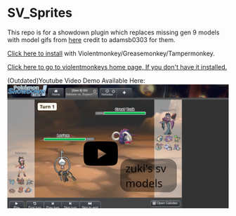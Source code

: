 # SV_Sprites

This repo is for a showdown plugin which replaces missing gen 9 models with model gifs from [here](https://drive.google.com/drive/folders/1hj-Wbkm6Qq3HPyqVu35BhID1zUQF93j4) credit to adamsb0303 for them.

[Click here to install](https://github.com/zooki2006/SV_Sprites/raw/main/svsprites.user.js) with Violentmonkey/Greasemonkey/Tampermonkey.

[Click here to go to violentmonkeys home page, If you don't have it installed.](https://violentmonkey.github.io/)

(Outdated)Youtube Video Demo Available Here:
[![Video demoing the plugin](http://raw.githubusercontent.com/zooki2006/SV_Sprites/main/youtubedemo_thumbnail.png)](https://youtu.be/ipcDc2zNKEc)
